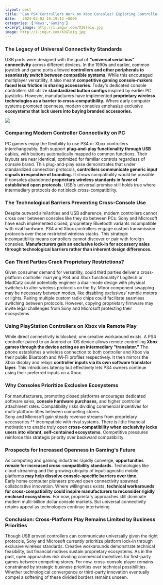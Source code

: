 ```yaml
---
layout: post
title: "Can PS4 Controllers Work on Xbox Consoles? Exploring Controller Compatibility Across Platforms"
date:   2024-02-03 19:19:13 +0000
categories: ['News','Gaming']
excerpt_image: http://i.imgur.com/X3Gleiq.jpg
image: http://i.imgur.com/X3Gleiq.jpg
---
```


### The Legacy of Universal Connectivity Standards
USB ports were designed with the goal of **"universal serial bus" connectivity** across different devices. In the 1990s and earlier, common joystick and game ports allowed **controllers and other peripherals to seamlessly switch between compatible systems**. While this encouraged multiplayer versatility, it also meant **competitive gaming console-makers faced less friction in sharing accessories**. 
Today's dedicated console controllers still utilize **standardized button configs** inspired by earlier PC joysticks. However, manufacturers have implemented **proprietary wireless technologies as a barrier to cross-compatibility.** Where early computer systems promoted openness, modern consoles emphasize exclusive **ecosystems that lock users into buying branded accessories.**

![](http://i.imgur.com/X3Gleiq.jpg)
### Comparing Modern Controller Connectivity on PC
PC gamers enjoy the flexibility to use PS4 or Xbox controllers interchangeably. Both support **plug-and-play functionality through USB** cables, with buttons automatically mapped to common functions. Their layouts are near identical, optimized for familiar controls regardless of console brand. 
This plug-and-play ease demonstrates that under standardized connection protocols, **controllers communicate generic input signals irrespective of branding.** It shows compatibility would be possible if consoles abandoned **proprietary wireless standards in favor of established open protocols.** USB's universal promise still holds true where intermediary protocols do not block cross-compatibility.
### The Technological Barriers Preventing Cross-Console Use  
Despite outward similarities and USB adherence, modern controllers cannot cross over between consoles like they do between PCs. Sony and Microsoft have each implemented closed, proprietary Bluetooth variants incompatible with rival hardware.
PS4 and Xbox controllers engage custom transmission protocols over these restricted wireless stacks. This strategic incompatibility means controllers cannot discover or pair with foreign consoles. **Manufacturers gain an exclusive lock-in for accessory sales through technological barriers rather than inherent design differences.**
### Can Third Parties Crack Proprietary Restrictions? 
Given consumer demand for versatility, could third parties deliver a cross-platform controller marrying PS4 and Xbox functionality? Logitech or MadCatz could potentially engineer a dual-mode design with physical switches to alter wireless protocols on the fly. 
Minor component swapping may be necessary between modes, like disabling exclusives’ rumble motors or lights. Pairing multiple custom radio chips could facilitate seamless switching between protocols. However, copying proprietary firmware may invite legal challenges from Sony and Microsoft protecting their ecosystems.
### Using PlayStation Controllers on Xbox via Remote Play  
While direct connectivity is blocked, one creative workaround exists. A PS4 controller paired to an Android or iOS device allows remote controlling **Xbox games through the device acting as an intermediary “translator.”**
The phone establishes a wireless connection to both controller and Xbox via their public Bluetooth and Wi-Fi profiles respectively. It then mirrors the Xbox display and relays **controller inputs via its own software translator layer.** This introduces latency but effectively lets PS4 owners continue using their preferred inputs on a Xbox.
### Why Consoles Prioritize Exclusive Ecosystems
For manufacturers, promoting closed platforms encourages dedicated software sales, **console hardware purchases,** and higher controller attachment rates. Compatibility risks dividing commercial incentives for multi-platform titles between competing stores.  
Sony and Microsoft gain steady revenue streams from proprietary accessories ** incompatible with rival systems. There is little financial motivation to enable truly open **cross-compatibility when exclusivity locks users into vibrant, self-contained ecosystems.** Competitive pressures reinforce this strategic priority over backward compatibility.
### Prospects for Increased Openness in Gaming's Future
As computing and gaming industries rapidly converge, **opportunities remain for increased cross-compatibility standards.** Technologies like cloud streaming and the growing ubiquity of input-agnostic mobile platforms **may help dissolve console-specific barriers over time.**   
Early home computer pioneers proved open connectivity spawned collaborative innovation. Where willingness exists, **technical workarounds for cross-compatibility could inspire manufacturers to reconsider rigidly enclosed ecosystems.** For now, proprietary approaches still dominate modern multi-billion dollar console markets. But universal connectivity retains appeal as technologies continue intertwining.
### Conclusion: Cross-Platform Play Remains Limited by Business Priorities
Though USB proved controllers can communicate universally given the right protocols, Sony and Microsoft currently prioritize platform lock-in through exclusive wireless standards. Creative workarounds demonstrate technical feasibility, but financial motives sustain proprietary ecosystems. 
As in the past, open approaches risk dividing commercial incentives for first-party games between competing stores. For now, cross-console player remains constrained by strategic business priorities over technical possibilities. Whether technological convergence or third-party innovation eventually compel a softening of these divided borders remains unseen.